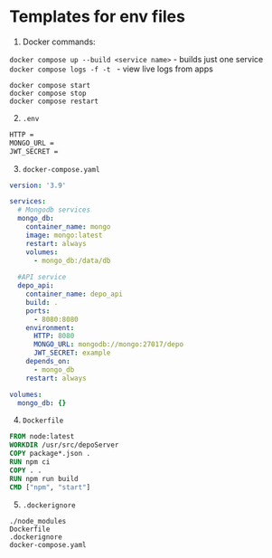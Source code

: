 <h1>Templates for env files</h1>

1. Docker commands:

`docker compose up --build <service name>` - builds just one service \
`docker compose logs -f -t ` - view live logs from apps 

`docker compose start` \
`docker compose stop` \
`docker compose restart` 

2. `.env`

```txt
HTTP = 
MONGO_URL = 
JWT_SECRET = 
```

3. `docker-compose.yaml`

```yaml
version: '3.9'

services:
  # Mongodb services
  mongo_db:
    container_name: mongo
    image: mongo:latest
    restart: always
    volumes: 
      - mongo_db:/data/db
  
  #API service
  depo_api:
    container_name: depo_api
    build: .
    ports:
      - 8080:8080
    environment:
      HTTP: 8080
      MONGO_URL: mongodb://mongo:27017/depo
      JWT_SECRET: example
    depends_on:
      - mongo_db
    restart: always

volumes:
  mongo_db: {}

```

4. `Dockerfile`

```dockerfile
FROM node:latest
WORKDIR /usr/src/depoServer
COPY package*.json .
RUN npm ci
COPY . .
RUN npm run build
CMD ["npm", "start"]
```
5. `.dockerignore`
```dockerignore
./node_modules
Dockerfile
.dockerignore
docker-compose.yaml
```
